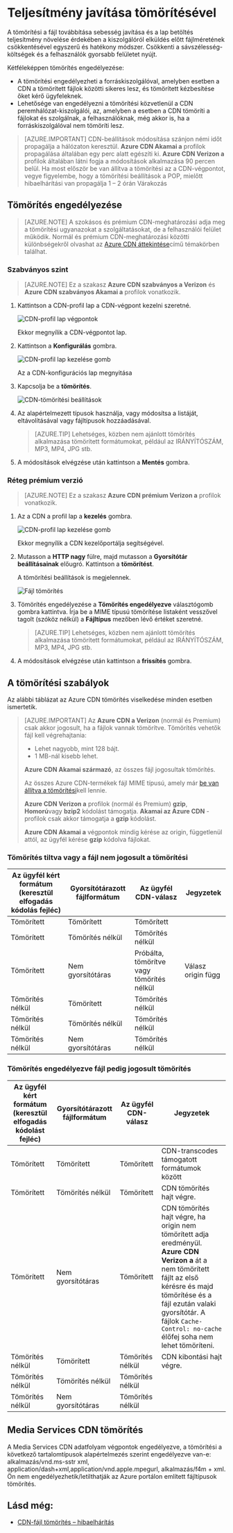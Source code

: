 <properties
    pageTitle="Teljesítmény javítása Azure CDN tömörítésével |} Microsoft Azure"
    description="Megtudhatja, hogy miként fájl továbbítása sebesség javítása és lap betöltés teljesítményét növeli az Azure CDN tömörítésével."
    services="cdn"
    documentationCenter=""
    authors="camsoper"
    manager="erikre"
    editor=""/>

<tags
    ms.service="cdn"
    ms.workload="tbd"
    ms.tgt_pltfrm="na"
    ms.devlang="na"
    ms.topic="article"
    ms.date="07/28/2016"
    ms.author="casoper"/>

# <a name="improve-performance-by-compressing-files"></a>Teljesítmény javítása tömörítésével

A tömörítési a fájl továbbítása sebesség javítása és a lap betöltés teljesítmény növelése érdekében a kiszolgálóról elküldés előtt fájlméretének csökkentésével egyszerű és hatékony módszer. Csökkenti a sávszélesség-költségek és a felhasználók gyorsabb felületet nyújt.

Kétféleképpen tömörítés engedélyezése:

- A tömörítési engedélyezheti a forráskiszolgálóval, amelyben esetben a CDN a tömörített fájlok közötti sikeres lesz, és tömörített kézbesítése őket kérő ügyfeleknek.
- Lehetősége van engedélyezni a tömörítési közvetlenül a CDN peremhálózat-kiszolgálói, az, amelyben a esetben a CDN tömöríti a fájlokat és szolgálnak, a felhasználóknak, még akkor is, ha a forráskiszolgálóval nem tömöríti lesz.

> [AZURE.IMPORTANT] CDN-beállítások módosítása szánjon némi időt propagálja a hálózaton keresztül.  <b>Azure CDN Akamai a</b> profilok propagálása általában egy perc alatt egészíti ki.  <b>Azure CDN Verizon a</b> profilok általában látni fogja a módosítások alkalmazása 90 percen belül.  Ha most először be van állítva a tömörítési az a CDN-végpontot, vegye figyelembe, hogy a tömörítési beállítások a POP, mielőtt hibaelhárítási van propagálja 1 – 2 órán Várakozás

## <a name="enabling-compression"></a>Tömörítés engedélyezése

> [AZURE.NOTE] A szokásos és prémium CDN-meghatározási adja meg a tömörítési ugyanazokat a szolgáltatásokat, de a felhasználói felület működik.  Normál és prémium CDN-meghatározási közötti különbségekről olvashat az [Azure CDN áttekintése](cdn-overview.md)című témakörben találhat.

### <a name="standard-tier"></a>Szabványos szint

> [AZURE.NOTE] Ez a szakasz **Azure CDN szabványos a Verizon** és **Azure CDN szabványos Akamai a** profilok vonatkozik.

1. Kattintson a CDN-profil lap a CDN-végpont kezelni szeretné.

    ![CDN-profil lap végpontok](./media/cdn-file-compression/cdn-endpoints.png)

    Ekkor megnyílik a CDN-végpontot lap.

2. Kattintson a **Konfigurálás** gombra.

    ![CDN-profil lap kezelése gomb](./media/cdn-file-compression/cdn-config-btn.png)

    Az a CDN-konfigurációs lap megnyitása

3. Kapcsolja be a **tömörítés**.

    ![CDN-tömörítési beállítások](./media/cdn-file-compression/cdn-compress-standard.png)

4. Az alapértelmezett típusok használja, vagy módosítsa a listáját, eltávolításával vagy fájltípusok hozzáadásával.
    
    > [AZURE.TIP] Lehetséges, közben nem ajánlott tömörítés alkalmazása tömörített formátumokat, például az IRÁNYÍTÓSZÁM, MP3, MP4, JPG stb.
    
5. A módosítások elvégzése után kattintson a **Mentés** gombra.

### <a name="premium-tier"></a>Réteg prémium verzió

> [AZURE.NOTE] Ez a szakasz **Azure CDN prémium Verizon a** profilok vonatkozik.

1. Az a CDN a profil lap a **kezelés** gombra.

    ![CDN-profil lap kezelése gomb](./media/cdn-file-compression/cdn-manage-btn.png)

    Ekkor megnyílik a CDN kezelőportálja segítségével.

2. Mutasson a **HTTP nagy** fülre, majd mutasson a **Gyorsítótár beállításainak** előugró.  Kattintson a **tömörítést**.

    A tömörítési beállítások is megjelennek.

    ![Fájl tömörítés](./media/cdn-file-compression/cdn-compress-files.png)

3. Tömörítés engedélyezése a **Tömörítés engedélyezve** választógomb gombra kattintva.  Írja be a MIME típusú tömörítése listaként vesszővel tagolt (szóköz nélkül) a **Fájltípus** mezőben lévő értéket szeretné.
        
    > [AZURE.TIP] Lehetséges, közben nem ajánlott tömörítés alkalmazása tömörített formátumokat, például az IRÁNYÍTÓSZÁM, MP3, MP4, JPG stb. 

4. A módosítások elvégzése után kattintson a **frissítés** gombra.


## <a name="compression-rules"></a>A tömörítési szabályok

Az alábbi táblázat az Azure CDN tömörítés viselkedése minden esetben ismertetik.

> [AZURE.IMPORTANT] Az **Azure CDN a Verizon** (normál és Premium) csak akkor jogosult, ha a fájlok vannak tömörítve.  Tömörítés vehetők fájl kell végrehajtania:
>
> - Lehet nagyobb, mint 128 bájt.
> - 1 MB-nál kisebb lehet.
> 
> **Azure CDN Akamai származó**, az összes fájl jogosultak tömörítés.
>
> Az összes Azure CDN-termékek fájl MIME típusú, amely már [be van állítva a tömörítési](#enabling-compression)kell lennie.
>
> **Azure CDN Verizon a** profilok (normál és Premium) **gzip**, **Homorú**vagy **bzip2** kódolást támogatja.  **Akamai az Azure CDN** -profilok csak akkor támogatja a **gzip** kódolást.
>
> **Azure CDN Akamai a** végpontok mindig kérése az origin, függetlenül attól, az ügyfél kérése **gzip** kódolva fájlokat.

### <a name="compression-disabled-or-file-is-ineligible-for-compression"></a>Tömörítés tiltva vagy a fájl nem jogosult a tömörítési

|Az ügyfél kért formátum (keresztül elfogadás kódolás fejléc)|Gyorsítótárazott fájlformátum|Az ügyfél CDN-válasz|Jegyzetek|
|----------------|-----------|------------|-----|
|Tömörített|Tömörített|Tömörített|   |
|Tömörített|Tömörítés nélkül|Tömörítés nélkül|    | 
|Tömörített|Nem gyorsítótáras|Próbálta, tömörítve vagy tömörítés nélkül|Válasz origin függ|
|Tömörítés nélkül|Tömörített|Tömörítés nélkül|    |
|Tömörítés nélkül|Tömörítés nélkül|Tömörítés nélkül|    |   
|Tömörítés nélkül|Nem gyorsítótáras|Tömörítés nélkül|     |

### <a name="compression-enabled-and-file-is-eligible-for-compression"></a>Tömörítés engedélyezve fájl pedig jogosult tömörítés

|Az ügyfél kért formátum (keresztül elfogadás kódolást fejléc)|Gyorsítótárazott fájlformátum|Az ügyfél CDN-válasz|Jegyzetek|
|----------------|-----------|------------|-----|
|Tömörített|Tömörített|Tömörített|CDN-transcodes támogatott formátumok között|
|Tömörített|Tömörítés nélkül|Tömörített|CDN tömörítés hajt végre.|
|Tömörített|Nem gyorsítótáras|Tömörített|CDN tömörítés hajt végre, ha origin nem tömörített adja eredményül.  **Azure CDN Verizon a** át a nem tömörített fájlt az első kérésre és majd tömörítése és a fájl ezután valaki gyorsítótár.  A fájlok `Cache-Control: no-cache` élőfej soha nem lehet tömöríteni. 
|Tömörítés nélkül|Tömörített|Tömörítés nélkül|CDN kibontási hajt végre.|
|Tömörítés nélkül|Tömörítés nélkül|Tömörítés nélkül|     |  
|Tömörítés nélkül|Nem gyorsítótáras|Tömörítés nélkül|     |

## <a name="media-services-cdn-compression"></a>Media Services CDN tömörítés

A Media Services CDN adatfolyam végpontok engedélyezve, a tömörítési a következő tartalomtípusok alapértelmezés szerint engedélyezve van-e: alkalmazás/vnd.ms-sstr xml, application/dash+xml,application/vnd.apple.mpegurl, alkalmazás/f4m + xml. Ön nem engedélyezhetik/letilthatják az Azure portálon említett fájltípusok tömörítés.  

## <a name="see-also"></a>Lásd még:
- [CDN-fájl tömörítés – hibaelhárítás](cdn-troubleshoot-compression.md)    
